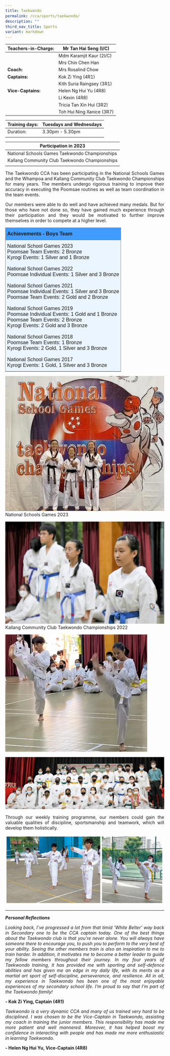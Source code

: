 ```yaml
---
title: Taekwondo
permalink: /cca/sports/taekwondo/
description: ""
third_nav_title: Sports
variant: markdown
---
```

|  **Teachers-in-Charge:** | Mr Tan Hai Seng (I/C) | 
| -------- | -------- |
| |Mdm Karamjit Kaur (2I/C) |
| | Mrs Chin Chen Han |
|**Coach:** | Mrs Rosalind Chow|
|**Captains:** |Kok Zi Ying (4R1) |
| | Kith Suria Raingsey (3R1) |
|**Vice-Captains:** |Helen Ng Hui Yu (4R8) |
|   |Li Kexin (4R8)  |
| | Tricia Tan Xin Hui (3R2) |
| |Toh Hui Ning Xanice (3R7) |


| Training days: | Tuesdays and Wednesdays  |
| - | -|
| Duration: |  3.30pm - 5.30pm |
| | |


|**Participation in 2023** | 
| --|
|  National Schools Games Taekwondo Championships |  
| Kallang Community Club Taekwondo Championships |  
| |

<p style="text-align:justify">The Taekwondo CCA has been participating in the National Schools Games and the Whampoa and Kallang Community Club Taekwondo Championships for many years. The members undergo rigorous training to improve their accuracy in executing the Poomsae routines as well as team coordination in the team events. </p>

<p style="text-align:justify">Our members were able to do well and have achieved many medals. But for those who have not done so, they have gained much experience through their participation and they would be motivated to further improve themselves in order to compete at a higher level. </p>


<style type="text/css">
.tg  {border-collapse:collapse;border-spacing:0;}
.tg td{border-color:black;border-style:solid;border-width:1px;font-family:Arial, sans-serif;font-size:14px;
  overflow:hidden;padding:10px 5px;word-break:normal;}
.tg th{border-color:black;border-style:solid;border-width:1px;font-family:Arial, sans-serif;font-size:14px;
  font-weight:normal;overflow:hidden;padding:10px 5px;word-break:normal;}
.tg .tg-3i1z{background-color:#ebf5ff;border-color:inherit;font-size:medium;text-align:left;vertical-align:top}
.tg .tg-ts73{background-color:#409cff;border-color:inherit;font-size:medium;text-align:left;vertical-align:top}
</style>
<table class="tg">
<thead>
  <tr>
    <th class="tg-ts73"><span style="font-weight:bold">Achievements - Boys Team</span></th>
  </tr>
</thead>
<tbody>
  <tr>
    <td class="tg-3i1z">National School Games 2023<br>Poomsae Team Events: 2 Bronze<br>
Kyrogi Events: 1 Silver and 1 Bronze
			<br><br>
National School Games 2022 <br>
Poomsae Individual Events: 1 Silver and 3 Bronze
			<br><br>
National School Games 2021<br>
			Poomsae Individual Events: 1 Silver and 3 Bronze<br>
Poomsae Team Events: 2 Gold and 2 Bronze
			<br><br>
			National School Games 2019<br>
Poomsae Individual Events: 1 Gold and 1 Bronze<br>
Poomsae Team Events: 2 Bronze <br>
Kyrogi Events: 2 Gold and 3 Bronze
			<br><br>
National School Games 2018<br>
Poomsae Team Events: 1 Bronze<br>
Kyrogi Events: 2 Gold, 1 Silver and 3 Bronze
			<br><br>
National School Games 2017<br>
Kyrogi Events: 1 Gold, 1 Silver and 3 Bronze
			<br></td>
  </tr>
</tbody>
</table>

<img style="width:600px" alt="taekwondo" src="/images/Cca/cca-taekwondo-n01.jpg">
National Schools Games 2023

![](/images/Cca/cca-taekwondo-n02.jpg)
Kallang Community Club Taekwondo Championships 2022

![](/images/Cca/cca-taekwondo-n03.jpg)

![](/images/Cca/cca-taekwondo-n04.jpg)

<p style="text-align:justify">Through our weekly training programme, our members could gain the valuable qualities of discipline, sportsmanship and teamwork, which will develop them holistically. </p>

![](/images/Cca/cca-taekwondo-n05.jpg)




<hr>

***Personal Reflections***
<p style="text-align:justify; font-style:italic">
Looking back, I’ve progressed a lot from that timid ‘White Belter’ way back in Secondary one to be the CCA captain today. One of the best things about the Taekwondo club is that you're never alone. You will always have someone there to encourage you, to push you to perform to the very best of your ability. Seeing the other members train is also an inspiration to me to train harder. In addition, it motivates me to become a better leader to guide my fellow members throughout their journey.
In my four years of Taekwondo training, it has provided me with sporting and self-defence abilities and has given me an edge in my daily life, with its merits as a martial art sport of self-discipline, perseverance, and resilience. All in all, my experience in Taekwondo has been one of the most enjoyable experiences of my secondary school life. I’m proud to say that I’m part of the Taekwondo family! </p>

<p style="text-align:justify; font-style:italic">
</p>

**- Kok Zi Ying, Captain (4R1)**
 
<p style="text-align:justify; font-style:italic">
Taekwondo is a very dynamic CCA and many of us trained very hard to be disciplined. I was chosen to be the Vice-Captain in Taekwondo, assisting my coach in training the junior members. This responsibility has made me more patient and well mannered. Moreover, it has helped boost my confidence in interacting with people and has made me more enthusiastic in learning Taekwondo. </p>

**- Helen Ng Hui Yu, Vice-Captain (4R8)**